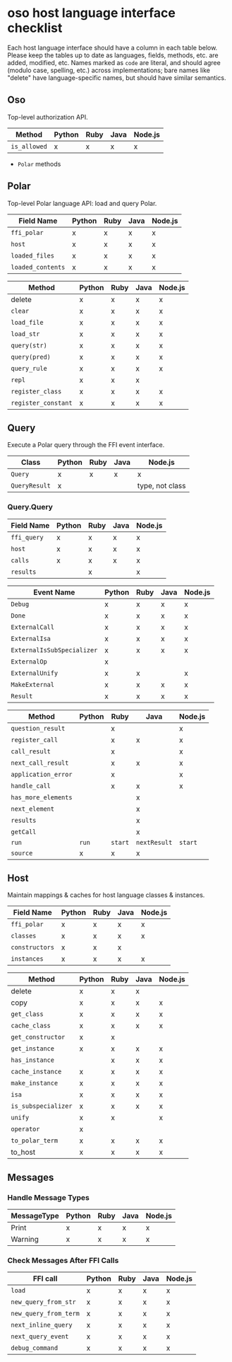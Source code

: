 # oso host language interface checklist

Each host language interface should have a column in each table below.
Please keep the tables up to date as languages, fields, methods, etc. are
added, modified, etc. Names marked as `code` are literal, and should agree
(modulo case, spelling, etc.) across implementations; bare names like
"delete" have language-specific names, but should have similar semantics.

## Oso

Top-level authorization API.

| Method       | Python | Ruby | Java | Node.js |
| ------------ | ------ | ---- | ---- | ------- |
| `is_allowed` | x      | x    | x    | x       |

- `Polar` methods

## Polar

Top-level Polar language API: load and query Polar.

| Field Name        | Python | Ruby | Java | Node.js |
| ----------------- | ------ | ---- | ---- | ------- |
| `ffi_polar`       | x      | x    | x    | x       |
| `host`            | x      | x    | x    | x       |
| `loaded_files`    | x      | x    | x    | x       |
| `loaded_contents` | x      | x    | x    | x       |

| Method              | Python | Ruby | Java | Node.js |
| ------------------- | ------ | ---- | ---- | ------- |
| delete              | x      | x    | x    | x       |
| `clear`             | x      | x    | x    | x       |
| `load_file`         | x      | x    | x    | x       |
| `load_str`          | x      | x    | x    | x       |
| `query(str)`        | x      | x    | x    | x       |
| `query(pred)`       | x      | x    | x    | x       |
| `query_rule`        | x      | x    | x    | x       |
| `repl`              | x      | x    | x    |
| `register_class`    | x      | x    | x    | x       |
| `register_constant` | x      | x    | x    | x       |

## Query

Execute a Polar query through the FFI event interface.

| Class         | Python | Ruby | Java | Node.js         |
| ------------- | ------ | ---- | ---- | --------------- |
| `Query`       | x      | x    | x    | x               |
| `QueryResult` | x      |      |      | type, not class |

### Query.Query

| Field Name  | Python | Ruby | Java | Node.js |
| ----------- | ------ | ---- | ---- | ------- |
| `ffi_query` | x      | x    | x    | x       |
| `host`      | x      | x    | x    | x       |
| `calls`     | x      | x    | x    | x       |
| `results`   |        | x    |      | x       |

| Event Name                 | Python | Ruby | Java | Node.js |
| -------------------------- | ------ | ---- | ---- | ------- |
| `Debug`                    | x      | x    | x    | x       |
| `Done`                     | x      | x    | x    | x       |
| `ExternalCall`             | x      | x    | x    | x       |
| `ExternalIsa`              | x      | x    | x    | x       |
| `ExternalIsSubSpecializer` | x      | x    | x    | x       |
| `ExternalOp`               | x      |      |      |         |
| `ExternalUnify`            | x      | x    |      | x       |
| `MakeExternal`             | x      | x    | x    | x       |
| `Result`                   | x      | x    | x    | x       |

| Method              | Python | Ruby    | Java         | Node.js |
| ------------------- | ------ | ------- | ------------ | ------- |
| `question_result`   |        | x       |              | x       |
| `register_call`     |        | x       | x            | x       |
| `call_result`       |        | x       |              | x       |
| `next_call_result`  |        | x       | x            | x       |
| `application_error` |        | x       |              | x       |
| `handle_call`       |        | x       | x            | x       |
| `has_more_elements` |        |         | x            |         |
| `next_element`      |        |         | x            |         |
| `results`           |        |         | x            |         |
| `getCall`           |        |         | x            |         |
| `run`               | `run`  | `start` | `nextResult` | `start` |
| `source`            | x      | x       | x            |         |

## Host

Maintain mappings & caches for host language classes & instances.

| Field Name     | Python | Ruby | Java | Node.js |
| -------------- | ------ | ---- | ---- | ------- |
| `ffi_polar`    | x      | x    | x    | x       |
| `classes`      | x      | x    | x    | x       |
| `constructors` | x      | x    | x    |         |
| `instances`    | x      | x    | x    | x       |

| Method              | Python | Ruby | Java | Node.js |
| ------------------- | ------ | ---- | ---- | ------- |
| delete              | x      | x    | x    |         |
| copy                | x      | x    | x    | x       |
| `get_class`         | x      | x    | x    | x       |
| `cache_class`       | x      | x    | x    | x       |
| `get_constructor`   | x      | x    |      |         |
| `get_instance`      | x      | x    | x    | x       |
| `has_instance`      |        | x    | x    | x       |
| `cache_instance`    | x      | x    | x    | x       |
| `make_instance`     | x      | x    | x    | x       |
| `isa`               | x      | x    | x    | x       |
| `is_subspecializer` | x      | x    | x    | x       |
| `unify`             | x      | x    |      | x       |
| `operator`          | x      |      |      |         |
| `to_polar_term`     | x      | x    | x    | x       |
| to_host             | x      | x    | x    | x       |

## Messages

### Handle Message Types

| MessageType | Python | Ruby | Java | Node.js |
| ----------- | ------ | ---- | ---- | ------- |
| Print       | x      | x    | x    | x       |
| Warning     | x      | x    | x    | x       |

### Check Messages After FFI Calls

| FFI call              | Python | Ruby | Java | Node.js |
| --------------------- | ------ | ---- | ---- | ------- |
| `load`                | x      | x    | x    | x       |
| `new_query_from_str`  | x      | x    | x    | x       |
| `new_query_from_term` | x      | x    | x    | x       |
| `next_inline_query`   | x      | x    | x    | x       |
| `next_query_event`    | x      | x    | x    | x       |
| `debug_command`       | x      | x    | x    | x       |
